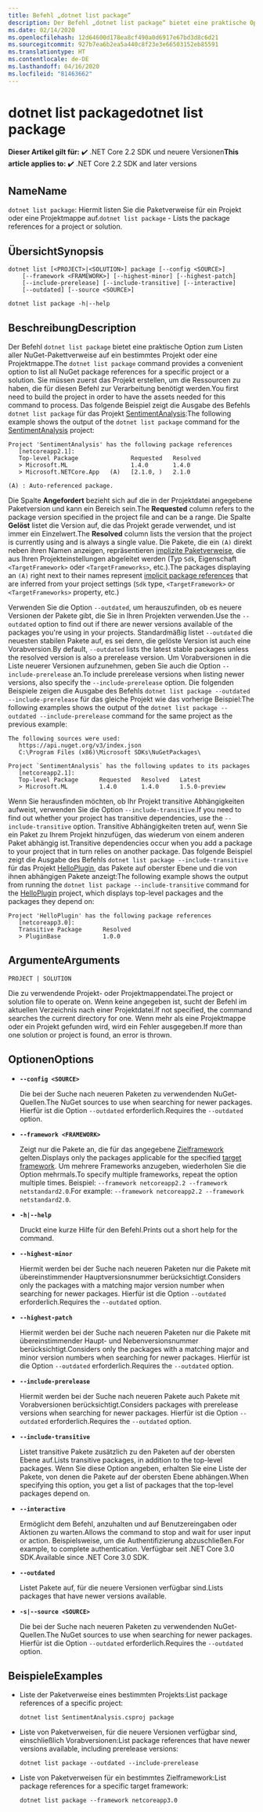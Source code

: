 ```yaml
---
title: Befehl „dotnet list package“
description: Der Befehl „dotnet list package“ bietet eine praktische Option zum Listen von Pakettverweisen auf ein Projekt oder eine Projektmappe.
ms.date: 02/14/2020
ms.openlocfilehash: 12d64600d178ea8cf490a0d6917e67bd3d8c6d21
ms.sourcegitcommit: 927b7ea6b2ea5a440c8f23e3e66503152eb85591
ms.translationtype: HT
ms.contentlocale: de-DE
ms.lasthandoff: 04/16/2020
ms.locfileid: "81463662"
---
```

# <a name="dotnet-list-package"></a><span data-ttu-id="eeb3e-103">dotnet list package</span><span class="sxs-lookup"><span data-stu-id="eeb3e-103">dotnet list package</span></span>

<span data-ttu-id="eeb3e-104">**Dieser Artikel gilt für:** ✔️ .NET Core 2.2 SDK und neuere Versionen</span><span class="sxs-lookup"><span data-stu-id="eeb3e-104">**This article applies to:** ✔️ .NET Core 2.2 SDK and later versions</span></span>

## <a name="name"></a><span data-ttu-id="eeb3e-105">Name</span><span class="sxs-lookup"><span data-stu-id="eeb3e-105">Name</span></span>

<span data-ttu-id="eeb3e-106">`dotnet list package`: Hiermit listen Sie die Paketverweise für ein Projekt oder eine Projektmappe auf.</span><span class="sxs-lookup"><span data-stu-id="eeb3e-106">`dotnet list package` - Lists the package references for a project or solution.</span></span>

## <a name="synopsis"></a><span data-ttu-id="eeb3e-107">Übersicht</span><span class="sxs-lookup"><span data-stu-id="eeb3e-107">Synopsis</span></span>

```dotnetcli
dotnet list [<PROJECT>|<SOLUTION>] package [--config <SOURCE>]
    [--framework <FRAMEWORK>] [--highest-minor] [--highest-patch]
    [--include-prerelease] [--include-transitive] [--interactive]
    [--outdated] [--source <SOURCE>]

dotnet list package -h|--help
```

## <a name="description"></a><span data-ttu-id="eeb3e-108">Beschreibung</span><span class="sxs-lookup"><span data-stu-id="eeb3e-108">Description</span></span>

<span data-ttu-id="eeb3e-109">Der Befehl `dotnet list package` bietet eine praktische Option zum Listen aller NuGet-Pakettverweise auf ein bestimmtes Projekt oder eine Projektmappe.</span><span class="sxs-lookup"><span data-stu-id="eeb3e-109">The `dotnet list package` command provides a convenient option to list all NuGet package references for a specific project or a solution.</span></span> <span data-ttu-id="eeb3e-110">Sie müssen zuerst das Projekt erstellen, um die Ressourcen zu haben, die für diesen Befehl zur Verarbeitung benötigt werden.</span><span class="sxs-lookup"><span data-stu-id="eeb3e-110">You first need to build the project in order to have the assets needed for this command to process.</span></span> <span data-ttu-id="eeb3e-111">Das folgende Beispiel zeigt die Ausgabe des Befehls `dotnet list package` für das Projekt [SentimentAnalysis](https://github.com/dotnet/samples/tree/master/machine-learning/tutorials/SentimentAnalysis):</span><span class="sxs-lookup"><span data-stu-id="eeb3e-111">The following example shows the output of the `dotnet list package` command for the [SentimentAnalysis](https://github.com/dotnet/samples/tree/master/machine-learning/tutorials/SentimentAnalysis) project:</span></span>

```output
Project 'SentimentAnalysis' has the following package references
   [netcoreapp2.1]:
   Top-level Package               Requested   Resolved
   > Microsoft.ML                  1.4.0       1.4.0
   > Microsoft.NETCore.App   (A)   [2.1.0, )   2.1.0

(A) : Auto-referenced package.
```

<span data-ttu-id="eeb3e-112">Die Spalte **Angefordert** bezieht sich auf die in der Projektdatei angegebene Paketversion und kann ein Bereich sein.</span><span class="sxs-lookup"><span data-stu-id="eeb3e-112">The **Requested** column refers to the package version specified in the project file and can be a range.</span></span> <span data-ttu-id="eeb3e-113">Die Spalte **Gelöst** listet die Version auf, die das Projekt gerade verwendet, und ist immer ein Einzelwert.</span><span class="sxs-lookup"><span data-stu-id="eeb3e-113">The **Resolved** column lists the version that the project is currently using and is always a single value.</span></span> <span data-ttu-id="eeb3e-114">Die Pakete, die ein `(A)` direkt neben ihren Namen anzeigen, repräsentieren [implizite Paketverweise](csproj.md#implicit-package-references), die aus Ihren Projekteinstellungen abgeleitet werden (Typ `Sdk`, Eigenschaft `<TargetFramework>` oder `<TargetFrameworks>`, etc.).</span><span class="sxs-lookup"><span data-stu-id="eeb3e-114">The packages displaying an `(A)` right next to their names represent [implicit package references](csproj.md#implicit-package-references) that are inferred from your project settings (`Sdk` type, `<TargetFramework>` or `<TargetFrameworks>` property, etc.)</span></span>

<span data-ttu-id="eeb3e-115">Verwenden Sie die Option `--outdated`, um herauszufinden, ob es neuere Versionen der Pakete gibt, die Sie in Ihren Projekten verwenden.</span><span class="sxs-lookup"><span data-stu-id="eeb3e-115">Use the `--outdated` option to find out if there are newer versions available of the packages you're using in your projects.</span></span> <span data-ttu-id="eeb3e-116">Standardmäßig listet `--outdated` die neuesten stabilen Pakete auf, es sei denn, die gelöste Version ist auch eine Vorabversion.</span><span class="sxs-lookup"><span data-stu-id="eeb3e-116">By default, `--outdated` lists the latest stable packages unless the resolved version is also a prerelease version.</span></span> <span data-ttu-id="eeb3e-117">Um Vorabversionen in die Liste neuerer Versionen aufzunehmen, geben Sie auch die Option `--include-prerelease` an.</span><span class="sxs-lookup"><span data-stu-id="eeb3e-117">To include prerelease versions when listing newer versions, also specify the `--include-prerelease` option.</span></span> <span data-ttu-id="eeb3e-118">Die folgenden Beispiele zeigen die Ausgabe des Befehls `dotnet list package --outdated --include-prerelease` für das gleiche Projekt wie das vorherige Beispiel:</span><span class="sxs-lookup"><span data-stu-id="eeb3e-118">The following examples shows the output of the `dotnet list package --outdated --include-prerelease` command for the same project as the previous example:</span></span>

```output
The following sources were used:
   https://api.nuget.org/v3/index.json
   C:\Program Files (x86)\Microsoft SDKs\NuGetPackages\

Project `SentimentAnalysis` has the following updates to its packages
   [netcoreapp2.1]:
   Top-level Package      Requested   Resolved   Latest
   > Microsoft.ML         1.4.0       1.4.0      1.5.0-preview
```

<span data-ttu-id="eeb3e-119">Wenn Sie herausfinden möchten, ob Ihr Projekt transitive Abhängigkeiten aufweist, verwenden Sie die Option `--include-transitive`.</span><span class="sxs-lookup"><span data-stu-id="eeb3e-119">If you need to find out whether your project has transitive dependencies, use the `--include-transitive` option.</span></span> <span data-ttu-id="eeb3e-120">Transitive Abhängigkeiten treten auf, wenn Sie ein Paket zu Ihrem Projekt hinzufügen, das wiederum von einem anderen Paket abhängig ist.</span><span class="sxs-lookup"><span data-stu-id="eeb3e-120">Transitive dependencies occur when you add a package to your project that in turn relies on another package.</span></span> <span data-ttu-id="eeb3e-121">Das folgende Beispiel zeigt die Ausgabe des Befehls `dotnet list package --include-transitive` für das Projekt [HelloPlugin](https://github.com/dotnet/samples/tree/master/core/extensions/AppWithPlugin/HelloPlugin), das Pakete auf oberster Ebene und die von ihnen abhängigen Pakete anzeigt:</span><span class="sxs-lookup"><span data-stu-id="eeb3e-121">The following example shows the output from running the `dotnet list package --include-transitive` command for the [HelloPlugin](https://github.com/dotnet/samples/tree/master/core/extensions/AppWithPlugin/HelloPlugin) project, which displays top-level packages and the packages they depend on:</span></span>

```output
Project 'HelloPlugin' has the following package references
   [netcoreapp3.0]:
   Transitive Package      Resolved
   > PluginBase            1.0.0
```

## <a name="arguments"></a><span data-ttu-id="eeb3e-122">Argumente</span><span class="sxs-lookup"><span data-stu-id="eeb3e-122">Arguments</span></span>

`PROJECT | SOLUTION`

<span data-ttu-id="eeb3e-123">Die zu verwendende Projekt- oder Projektmappendatei.</span><span class="sxs-lookup"><span data-stu-id="eeb3e-123">The project or solution file to operate on.</span></span> <span data-ttu-id="eeb3e-124">Wenn keine angegeben ist, sucht der Befehl im aktuellen Verzeichnis nach einer Projektdatei.</span><span class="sxs-lookup"><span data-stu-id="eeb3e-124">If not specified, the command searches the current directory for one.</span></span> <span data-ttu-id="eeb3e-125">Wenn mehr als eine Projektmappe oder ein Projekt gefunden wird, wird ein Fehler ausgegeben.</span><span class="sxs-lookup"><span data-stu-id="eeb3e-125">If more than one solution or project is found, an error is thrown.</span></span>

## <a name="options"></a><span data-ttu-id="eeb3e-126">Optionen</span><span class="sxs-lookup"><span data-stu-id="eeb3e-126">Options</span></span>

- **`--config <SOURCE>`**

  <span data-ttu-id="eeb3e-127">Die bei der Suche nach neueren Paketen zu verwendenden NuGet-Quellen.</span><span class="sxs-lookup"><span data-stu-id="eeb3e-127">The NuGet sources to use when searching for newer packages.</span></span> <span data-ttu-id="eeb3e-128">Hierfür ist die Option `--outdated` erforderlich.</span><span class="sxs-lookup"><span data-stu-id="eeb3e-128">Requires the `--outdated` option.</span></span>

- **`--framework <FRAMEWORK>`**

  <span data-ttu-id="eeb3e-129">Zeigt nur die Pakete an, die für das angegebene [Zielframework](../../standard/frameworks.md) gelten.</span><span class="sxs-lookup"><span data-stu-id="eeb3e-129">Displays only the packages applicable for the specified [target framework](../../standard/frameworks.md).</span></span> <span data-ttu-id="eeb3e-130">Um mehrere Frameworks anzugeben, wiederholen Sie die Option mehrmals.</span><span class="sxs-lookup"><span data-stu-id="eeb3e-130">To specify multiple frameworks, repeat the option multiple times.</span></span> <span data-ttu-id="eeb3e-131">Beispiel: `--framework netcoreapp2.2 --framework netstandard2.0`.</span><span class="sxs-lookup"><span data-stu-id="eeb3e-131">For example: `--framework netcoreapp2.2 --framework netstandard2.0`.</span></span>

- **`-h|--help`**

  <span data-ttu-id="eeb3e-132">Druckt eine kurze Hilfe für den Befehl.</span><span class="sxs-lookup"><span data-stu-id="eeb3e-132">Prints out a short help for the command.</span></span>

- **`--highest-minor`**

  <span data-ttu-id="eeb3e-133">Hiermit werden bei der Suche nach neueren Paketen nur die Pakete mit übereinstimmender Hauptversionsnummer berücksichtigt.</span><span class="sxs-lookup"><span data-stu-id="eeb3e-133">Considers only the packages with a matching major version number when searching for newer packages.</span></span> <span data-ttu-id="eeb3e-134">Hierfür ist die Option `--outdated` erforderlich.</span><span class="sxs-lookup"><span data-stu-id="eeb3e-134">Requires the `--outdated` option.</span></span>

- **`--highest-patch`**

  <span data-ttu-id="eeb3e-135">Hiermit werden bei der Suche nach neueren Paketen nur die Pakete mit übereinstimmender Haupt- und Nebenversionsnummer berücksichtigt.</span><span class="sxs-lookup"><span data-stu-id="eeb3e-135">Considers only the packages with a matching major and minor version numbers when searching for newer packages.</span></span> <span data-ttu-id="eeb3e-136">Hierfür ist die Option `--outdated` erforderlich.</span><span class="sxs-lookup"><span data-stu-id="eeb3e-136">Requires the `--outdated` option.</span></span>

- **`--include-prerelease`**

  <span data-ttu-id="eeb3e-137">Hiermit werden bei der Suche nach neueren Pakete auch Pakete mit Vorabversionen berücksichtigt.</span><span class="sxs-lookup"><span data-stu-id="eeb3e-137">Considers packages with prerelease versions when searching for newer packages.</span></span> <span data-ttu-id="eeb3e-138">Hierfür ist die Option `--outdated` erforderlich.</span><span class="sxs-lookup"><span data-stu-id="eeb3e-138">Requires the `--outdated` option.</span></span>

- **`--include-transitive`**

  <span data-ttu-id="eeb3e-139">Listet transitive Pakete zusätzlich zu den Paketen auf der obersten Ebene auf.</span><span class="sxs-lookup"><span data-stu-id="eeb3e-139">Lists transitive packages, in addition to the top-level packages.</span></span> <span data-ttu-id="eeb3e-140">Wenn Sie diese Option angeben, erhalten Sie eine Liste der Pakete, von denen die Pakete auf der obersten Ebene abhängen.</span><span class="sxs-lookup"><span data-stu-id="eeb3e-140">When specifying this option, you get a list of packages that the top-level packages depend on.</span></span>

- **`--interactive`**

  <span data-ttu-id="eeb3e-141">Ermöglicht dem Befehl, anzuhalten und auf Benutzereingaben oder Aktionen zu warten.</span><span class="sxs-lookup"><span data-stu-id="eeb3e-141">Allows the command to stop and wait for user input or action.</span></span> <span data-ttu-id="eeb3e-142">Beispielsweise, um die Authentifizierung abzuschließen.</span><span class="sxs-lookup"><span data-stu-id="eeb3e-142">For example, to complete authentication.</span></span> <span data-ttu-id="eeb3e-143">Verfügbar seit .NET Core 3.0 SDK.</span><span class="sxs-lookup"><span data-stu-id="eeb3e-143">Available since .NET Core 3.0 SDK.</span></span>

- **`--outdated`**

  <span data-ttu-id="eeb3e-144">Listet Pakete auf, für die neuere Versionen verfügbar sind.</span><span class="sxs-lookup"><span data-stu-id="eeb3e-144">Lists packages that have newer versions available.</span></span>

- **`-s|--source <SOURCE>`**

  <span data-ttu-id="eeb3e-145">Die bei der Suche nach neueren Paketen zu verwendenden NuGet-Quellen.</span><span class="sxs-lookup"><span data-stu-id="eeb3e-145">The NuGet sources to use when searching for newer packages.</span></span> <span data-ttu-id="eeb3e-146">Hierfür ist die Option `--outdated` erforderlich.</span><span class="sxs-lookup"><span data-stu-id="eeb3e-146">Requires the `--outdated` option.</span></span>

## <a name="examples"></a><span data-ttu-id="eeb3e-147">Beispiele</span><span class="sxs-lookup"><span data-stu-id="eeb3e-147">Examples</span></span>

- <span data-ttu-id="eeb3e-148">Liste der Paketverweise eines bestimmten Projekts:</span><span class="sxs-lookup"><span data-stu-id="eeb3e-148">List package references of a specific project:</span></span>

  ```dotnetcli
  dotnet list SentimentAnalysis.csproj package
  ```

- <span data-ttu-id="eeb3e-149">Liste von Paketverweisen, für die neuere Versionen verfügbar sind, einschließlich Vorabversionen:</span><span class="sxs-lookup"><span data-stu-id="eeb3e-149">List package references that have newer versions available, including prerelease versions:</span></span>

  ```dotnetcli
  dotnet list package --outdated --include-prerelease
  ```

- <span data-ttu-id="eeb3e-150">Liste von Paketverweisen für ein bestimmtes Zielframework:</span><span class="sxs-lookup"><span data-stu-id="eeb3e-150">List package references for a specific target framework:</span></span>

  ```dotnetcli
  dotnet list package --framework netcoreapp3.0
  ```
